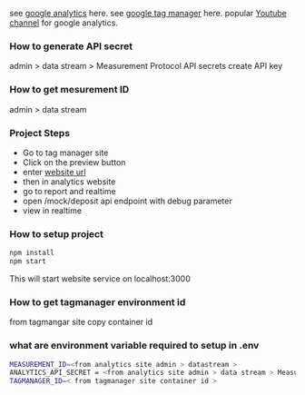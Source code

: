 see [google analytics](https://developers.google.com/analytics) here.
see [google tag manager](https://tagmanager.google.com/#/home) here.
popular [Youtube channel](https://www.youtube.com/@GoogleAnalytics) for google analytics.

### How to generate API secret

admin > data stream > Measurement Protocol API secrets create API key

### How to get mesurement ID

admin > data stream

### Project Steps

- Go to tag manager site
- Click on the preview button
- enter [website url](http://localhost:3000/)
- then in analytics website
- go to report and realtime
- open /mock/deposit api endpoint with debug parameter
- view in realtime

### How to setup project

```bash
npm install
npm start
```

This will start website service on localhost:3000

### How to get tagmanager environment id

from tagmangar site copy container id

### what are environment variable required to setup in .env

```bash
MEASUREMENT_ID=<from analytics site admin > datastream >
ANALYTICS_API_SECRET = <from analytics site admin > data stream > Measurement Protocol API secrets create API key>
TAGMANAGER_ID=< from tagmanager site container id >
```

